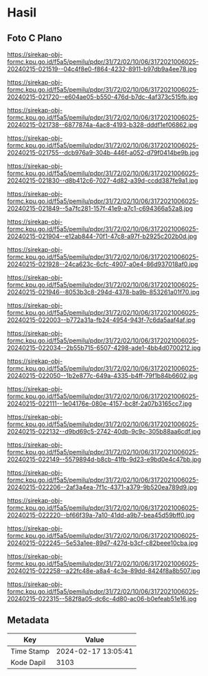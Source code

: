 # Hasil

## Foto C Plano

https://sirekap-obj-formc.kpu.go.id/f5a5/pemilu/pdpr/31/72/02/10/06/3172021006025-20240215-021519--04c4f8e0-f864-4232-8911-b97db9a4ee78.jpg

https://sirekap-obj-formc.kpu.go.id/f5a5/pemilu/pdpr/31/72/02/10/06/3172021006025-20240215-021720--e604ae05-b550-476d-b7dc-4af373c515fb.jpg

https://sirekap-obj-formc.kpu.go.id/f5a5/pemilu/pdpr/31/72/02/10/06/3172021006025-20240215-021738--6877874a-4ac8-4193-b328-dddf1ef06862.jpg

https://sirekap-obj-formc.kpu.go.id/f5a5/pemilu/pdpr/31/72/02/10/06/3172021006025-20240215-021755--dcb976a9-304b-446f-a052-d79f0414be9b.jpg

https://sirekap-obj-formc.kpu.go.id/f5a5/pemilu/pdpr/31/72/02/10/06/3172021006025-20240215-021830--d8b412c6-7027-4d82-a39d-ccdd387fe9a1.jpg

https://sirekap-obj-formc.kpu.go.id/f5a5/pemilu/pdpr/31/72/02/10/06/3172021006025-20240215-021849--5a7fc281-157f-41e9-a7c1-c694366a52a8.jpg

https://sirekap-obj-formc.kpu.go.id/f5a5/pemilu/pdpr/31/72/02/10/06/3172021006025-20240215-021904--e12ab844-70f1-47c8-a97f-b2925c202b0d.jpg

https://sirekap-obj-formc.kpu.go.id/f5a5/pemilu/pdpr/31/72/02/10/06/3172021006025-20240215-021928--24ca623c-6cfc-4907-a0e4-86d937018af0.jpg

https://sirekap-obj-formc.kpu.go.id/f5a5/pemilu/pdpr/31/72/02/10/06/3172021006025-20240215-021946--8053b3c8-294d-4378-ba9b-853261a01f70.jpg

https://sirekap-obj-formc.kpu.go.id/f5a5/pemilu/pdpr/31/72/02/10/06/3172021006025-20240215-022003--b772a31a-fb24-4954-943f-7c6da5aaf4af.jpg

https://sirekap-obj-formc.kpu.go.id/f5a5/pemilu/pdpr/31/72/02/10/06/3172021006025-20240215-022034--2b55b715-6507-4298-ade1-4bb4d0700212.jpg

https://sirekap-obj-formc.kpu.go.id/f5a5/pemilu/pdpr/31/72/02/10/06/3172021006025-20240215-022050--1b2e877c-649a-4335-b4ff-79f1b84b6602.jpg

https://sirekap-obj-formc.kpu.go.id/f5a5/pemilu/pdpr/31/72/02/10/06/3172021006025-20240215-022111--1e04176e-080e-4157-bc8f-2a07b3165cc7.jpg

https://sirekap-obj-formc.kpu.go.id/f5a5/pemilu/pdpr/31/72/02/10/06/3172021006025-20240215-022132--d9bd69c5-2742-40db-9c9c-305b88aa6cdf.jpg

https://sirekap-obj-formc.kpu.go.id/f5a5/pemilu/pdpr/31/72/02/10/06/3172021006025-20240215-022149--5579894d-b8cb-41fb-9d23-e9bd0e4c47bb.jpg

https://sirekap-obj-formc.kpu.go.id/f5a5/pemilu/pdpr/31/72/02/10/06/3172021006025-20240215-022206--2af3a4ea-7f1c-4371-a379-9b520ea789d9.jpg

https://sirekap-obj-formc.kpu.go.id/f5a5/pemilu/pdpr/31/72/02/10/06/3172021006025-20240215-022220--bf66f39a-7a10-41dd-a9b7-bea45d59bff0.jpg

https://sirekap-obj-formc.kpu.go.id/f5a5/pemilu/pdpr/31/72/02/10/06/3172021006025-20240215-022245--5e53a1ee-89d7-427d-b3cf-c82beee10cba.jpg

https://sirekap-obj-formc.kpu.go.id/f5a5/pemilu/pdpr/31/72/02/10/06/3172021006025-20240215-022258--a22fc48e-a8a4-4c3e-89dd-8424f8a8b507.jpg

https://sirekap-obj-formc.kpu.go.id/f5a5/pemilu/pdpr/31/72/02/10/06/3172021006025-20240215-022315--582f8a05-dc6c-4d80-ac06-b0efeab51e16.jpg


## Metadata

| Key        | Value               |
| ---------- | ------------------- |
| Time Stamp | 2024-02-17 13:05:41 |
| Kode Dapil | 3103                |



